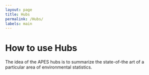 ```yaml
---
layout: page
title: Hubs
permalink: /Hubs/
labels: main
---
```


How to use Hubs
===

The idea of the APES hubs is to summarize the state-of-the art of a particular area of environmental statistics.
